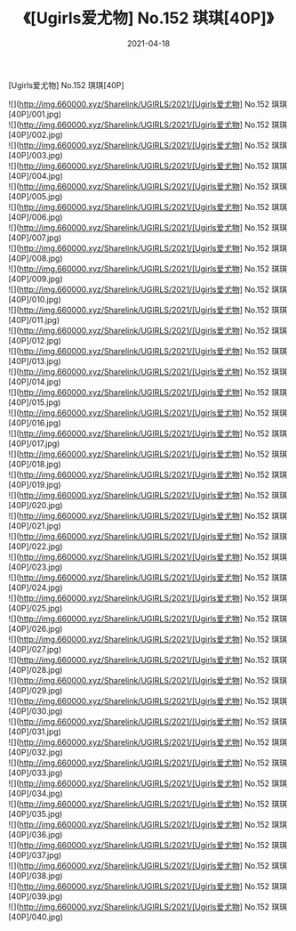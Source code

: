 ﻿---
layout: post
title:  《[Ugirls爱尤物] No.152 琪琪[40P]》
date:   2021-04-18
img: http://img.660000.xyz/Sharelink/UGIRLS/2021/[Ugirls爱尤物] No.152 琪琪[40P]/000.jpg
categories: [美女, 清纯, 唯美]
---

[Ugirls爱尤物] No.152 琪琪[40P]

  ![](http://img.660000.xyz/Sharelink/UGIRLS/2021/[Ugirls爱尤物] No.152 琪琪[40P]/001.jpg) <br> ![](http://img.660000.xyz/Sharelink/UGIRLS/2021/[Ugirls爱尤物] No.152 琪琪[40P]/002.jpg) <br> ![](http://img.660000.xyz/Sharelink/UGIRLS/2021/[Ugirls爱尤物] No.152 琪琪[40P]/003.jpg) <br> ![](http://img.660000.xyz/Sharelink/UGIRLS/2021/[Ugirls爱尤物] No.152 琪琪[40P]/004.jpg) <br> ![](http://img.660000.xyz/Sharelink/UGIRLS/2021/[Ugirls爱尤物] No.152 琪琪[40P]/005.jpg) <br> ![](http://img.660000.xyz/Sharelink/UGIRLS/2021/[Ugirls爱尤物] No.152 琪琪[40P]/006.jpg) <br> ![](http://img.660000.xyz/Sharelink/UGIRLS/2021/[Ugirls爱尤物] No.152 琪琪[40P]/007.jpg) <br> ![](http://img.660000.xyz/Sharelink/UGIRLS/2021/[Ugirls爱尤物] No.152 琪琪[40P]/008.jpg) <br> ![](http://img.660000.xyz/Sharelink/UGIRLS/2021/[Ugirls爱尤物] No.152 琪琪[40P]/009.jpg) <br> ![](http://img.660000.xyz/Sharelink/UGIRLS/2021/[Ugirls爱尤物] No.152 琪琪[40P]/010.jpg) <br> ![](http://img.660000.xyz/Sharelink/UGIRLS/2021/[Ugirls爱尤物] No.152 琪琪[40P]/011.jpg) <br> ![](http://img.660000.xyz/Sharelink/UGIRLS/2021/[Ugirls爱尤物] No.152 琪琪[40P]/012.jpg) <br> ![](http://img.660000.xyz/Sharelink/UGIRLS/2021/[Ugirls爱尤物] No.152 琪琪[40P]/013.jpg) <br> ![](http://img.660000.xyz/Sharelink/UGIRLS/2021/[Ugirls爱尤物] No.152 琪琪[40P]/014.jpg) <br> ![](http://img.660000.xyz/Sharelink/UGIRLS/2021/[Ugirls爱尤物] No.152 琪琪[40P]/015.jpg) <br> ![](http://img.660000.xyz/Sharelink/UGIRLS/2021/[Ugirls爱尤物] No.152 琪琪[40P]/016.jpg) <br> ![](http://img.660000.xyz/Sharelink/UGIRLS/2021/[Ugirls爱尤物] No.152 琪琪[40P]/017.jpg) <br> ![](http://img.660000.xyz/Sharelink/UGIRLS/2021/[Ugirls爱尤物] No.152 琪琪[40P]/018.jpg) <br> ![](http://img.660000.xyz/Sharelink/UGIRLS/2021/[Ugirls爱尤物] No.152 琪琪[40P]/019.jpg) <br> ![](http://img.660000.xyz/Sharelink/UGIRLS/2021/[Ugirls爱尤物] No.152 琪琪[40P]/020.jpg) <br> ![](http://img.660000.xyz/Sharelink/UGIRLS/2021/[Ugirls爱尤物] No.152 琪琪[40P]/021.jpg) <br> ![](http://img.660000.xyz/Sharelink/UGIRLS/2021/[Ugirls爱尤物] No.152 琪琪[40P]/022.jpg) <br> ![](http://img.660000.xyz/Sharelink/UGIRLS/2021/[Ugirls爱尤物] No.152 琪琪[40P]/023.jpg) <br> ![](http://img.660000.xyz/Sharelink/UGIRLS/2021/[Ugirls爱尤物] No.152 琪琪[40P]/024.jpg) <br> ![](http://img.660000.xyz/Sharelink/UGIRLS/2021/[Ugirls爱尤物] No.152 琪琪[40P]/025.jpg) <br> ![](http://img.660000.xyz/Sharelink/UGIRLS/2021/[Ugirls爱尤物] No.152 琪琪[40P]/026.jpg) <br> ![](http://img.660000.xyz/Sharelink/UGIRLS/2021/[Ugirls爱尤物] No.152 琪琪[40P]/027.jpg) <br> ![](http://img.660000.xyz/Sharelink/UGIRLS/2021/[Ugirls爱尤物] No.152 琪琪[40P]/028.jpg) <br> ![](http://img.660000.xyz/Sharelink/UGIRLS/2021/[Ugirls爱尤物] No.152 琪琪[40P]/029.jpg) <br> ![](http://img.660000.xyz/Sharelink/UGIRLS/2021/[Ugirls爱尤物] No.152 琪琪[40P]/030.jpg) <br> ![](http://img.660000.xyz/Sharelink/UGIRLS/2021/[Ugirls爱尤物] No.152 琪琪[40P]/031.jpg) <br> ![](http://img.660000.xyz/Sharelink/UGIRLS/2021/[Ugirls爱尤物] No.152 琪琪[40P]/032.jpg) <br> ![](http://img.660000.xyz/Sharelink/UGIRLS/2021/[Ugirls爱尤物] No.152 琪琪[40P]/033.jpg) <br> ![](http://img.660000.xyz/Sharelink/UGIRLS/2021/[Ugirls爱尤物] No.152 琪琪[40P]/034.jpg) <br> ![](http://img.660000.xyz/Sharelink/UGIRLS/2021/[Ugirls爱尤物] No.152 琪琪[40P]/035.jpg) <br> ![](http://img.660000.xyz/Sharelink/UGIRLS/2021/[Ugirls爱尤物] No.152 琪琪[40P]/036.jpg) <br> ![](http://img.660000.xyz/Sharelink/UGIRLS/2021/[Ugirls爱尤物] No.152 琪琪[40P]/037.jpg) <br> ![](http://img.660000.xyz/Sharelink/UGIRLS/2021/[Ugirls爱尤物] No.152 琪琪[40P]/038.jpg) <br> ![](http://img.660000.xyz/Sharelink/UGIRLS/2021/[Ugirls爱尤物] No.152 琪琪[40P]/039.jpg) <br> ![](http://img.660000.xyz/Sharelink/UGIRLS/2021/[Ugirls爱尤物] No.152 琪琪[40P]/040.jpg) <br>